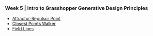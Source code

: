 ### Week 5 | Intro to Grasshopper Generative Design Principles

- [Attractor-Repulsor Point](attractor-repulsor.md)
- [Closest Points Walker](closepoints.md)
- [Field Lines](fields.md)
